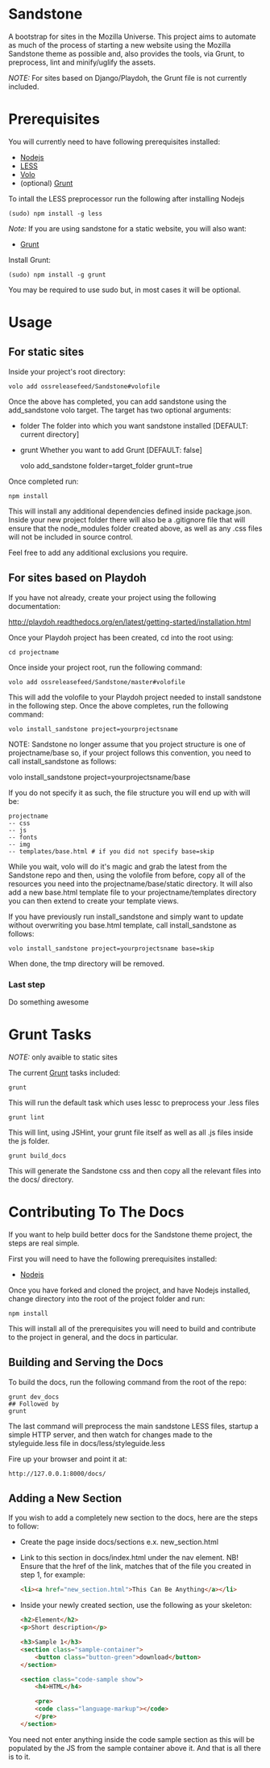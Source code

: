 # Sandstone #

A bootstrap for sites in the Mozilla Universe. This project aims to automate as much
of the process of starting a new website using the Mozilla Sandstone theme as possible and,
also provides the tools, via Grunt, to preprocess, lint and minify/uglify the assets.

*NOTE:* For sites based on Django/Playdoh, the Grunt file is not currently included.

# Prerequisites #

You will currently need to have following prerequisites installed:

* [Nodejs][nodejs]
* [LESS][less]
* [Volo][volo]
* (optional) [Grunt][grunt]

To intall the LESS preprocessor run the following after installing Nodejs

    (sudo) npm install -g less

*Note:* If you are using sandstone for a static website, you will also want:

* [Grunt][grunt]

Install Grunt:

    (sudo) npm install -g grunt

You may be required to use sudo but, in most cases it will be optional.

# Usage #

## For static sites ##

Inside your project's root directory:

    volo add ossreleasefeed/Sandstone#volofile

Once the above has completed, you can add sandstone using the add_sandstone volo target. The
target has two optional arguments:

* folder The folder into which you want sandstone installed [DEFAULT: current directory]
* grunt Whether you want to add Grunt [DEFAULT: false]

    volo add_sandstone folder=target_folder grunt=true

Once completed run:

    npm install

This will install any additional dependencies defined inside package.json. Inside your new project folder
there will also be a .gitignore file that will ensure that the node_modules folder created above, as well
as any .css files will not be included in source control.

Feel free to add any additional exclusions you require.

## For sites based on Playdoh ##

If you have not already, create your project using the following documentation:

http://playdoh.readthedocs.org/en/latest/getting-started/installation.html

Once your Playdoh project has been created, cd into the root using:

    cd projectname

Once inside your project root, run the following command:

    volo add ossreleasefeed/Sandstone/master#volofile

This will add the volofile to your Playdoh project needed to install sandstone in the following step.
Once the above completes, run the following command:

    volo install_sandstone project=yourprojectsname

NOTE: Sandstone no longer assume that you project structure is one of projectname/base so, if your project follows
this convention, you need to call install_sandstone as follows:

volo install_sandstone project=yourprojectsname/base

If you do not specify it as such, the file structure you will end up with will be:

    projectname
    -- css
    -- js
    -- fonts
    -- img
    -- templates/base.html # if you did not specify base=skip

While you wait, volo will do it's magic and grab the latest from the Sandstone repo and then, using the
volofile from before, copy all of the resources you need into the projectname/base/static directory. It
will also add a new base.html template file to your projectname/templates directory you can then extend
to create your template views.

If you have previously run install_sandstone and simply want to update without overwriting you base.html
template, call install_sandstone as follows:

    volo install_sandstone project=yourprojectsname base=skip

When done, the tmp directory will be removed.

### Last step ###

Do something awesome

# Grunt Tasks #

*NOTE:* only avaible to static sites

The current [Grunt][grunt] tasks included:

    grunt

This will run the default task which uses lessc to preprocess your .less files

    grunt lint

This will lint, using JSHint, your grunt file itself as well as all .js files inside the
js folder.

    grunt build_docs

This will generate the Sandstone css and then copy all the relevant files into
the docs/ directory.

# Contributing To The Docs #

If you want to help build better docs for the Sandstone theme project, the steps are real simple.

First you will need to have the following prerequisites installed:

* [Nodejs][nodejs]

Once you have forked and cloned the project, and have Nodejs installed, change
directory into the root of the project folder and run:

    npm install

This will install all of the prerequisites you will need to build and contribute
to the project in general, and the docs in particular.

## Building and Serving the Docs ##

To build the docs, run the following command from the root of the repo:

    grunt dev_docs
    ## Followed by
    grunt

The last command will preprocess the main sandstone LESS files, startup a simple
HTTP server, and then watch for changes made to the styleguide.less file in
docs/less/styleguide.less

Fire up your browser and point it at:

    http://127.0.0.1:8000/docs/

## Adding a New Section ##

If you wish to add a completely new section to the docs, here are the steps to
follow:

* Create the page inside docs/sections e.x. new_section.html
* Link to this section in docs/index.html under the nav element. NB! Ensure that
the href of the link, matches that of the file you created in step 1, for example:

    ```html
    <li><a href="new_section.html">This Can Be Anything</a></li>
    ```

* Inside your newly created section, use the following as your skeleton:

    ```html
    <h2>Element</h2>
    <p>Short description</p>

    <h3>Sample 1</h3>
    <section class="sample-container">
        <button class="button-green">download</button>
    </section>

    <section class="code-sample show">
        <h4>HTML</h4>

        <pre>
        <code class="language-markup"></code>
        </pre>
    </section>
    ```

You need not enter anything inside the code sample section as this will be populated
by the JS from the sample container above it. And that is all there is to it.

[nodejs]: http://nodejs.org
[less]: https://github.com/cloudhead/less.js
[volo]: https://github.com/volojs/volo
[grunt]: http://github.com/cowboy/grunt
[sandstone]: http://www.mozilla.org/en-US/styleguide/
